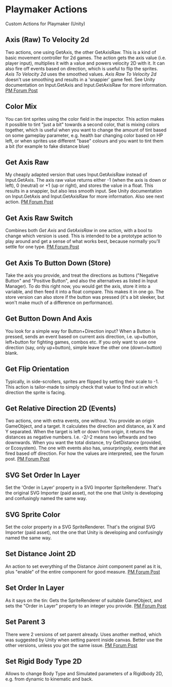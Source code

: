 # Playmaker Actions
Custom Actions for Playmaker (Unity)

## Axis (Raw) To Velocity 2d
Two actions, one using GetAxis, the other GetAxisRaw. This is a kind of basic movement controller for 2d games. The action gets the axis value (i.e. player input), multiplies it with a value and powers velocity 2D with it. It can also fire off events based on direction, which is useful to flip the sprites. *Axis To Velocity 2d* uses the smoothed values. *Axis Raw To Velocity 2d* doesn't use smoothing and results in a 'snappier' game feel. See Unity documentation on Input.GetAxis and Input.GetAxisRaw for more information. [PM Forum Post](http://hutonggames.com/playmakerforum/index.php?topic=19504)

## Color Mix
You can tint sprites using the color field in the inspector. This action makes it possible to tint "just a bit" towards a second color, that is mixing colors together, which is useful when you want to change the amount of tint based on some gameplay parameter, e.g. health bar changing color based on HP left, or when sprites use different "base" colours and you want to tint them a bit (for example to fake distance blue)

## Get Axis Raw
My cheaply adapted version that uses Input.GetAxisRaw instead of Input.GetAxis. The axis raw value returns either -1 (when the axis is down or left), 0 (neutral) or +1 (up or right), and stores the value in a float. This results in a snappier, but also less smooth input. See Unity documentation on Input.GetAxis and Input.GetAxisRaw for more information. Also see next action. [PM Forum Post](http://hutonggames.com/playmakerforum/index.php?topic=19333)

## Get Axis Raw Switch
Combines both *Get Axis* and *GetAxisRaw* in one action, with a bool to change which version is used. This is intended to be a prototype action to play around and get a sense of what works best, because normally you'll settle for one type. [PM Forum Post](http://hutonggames.com/playmakerforum/index.php?topic=19333)

## Get Axis To Button Down (Store)
Take the axis you provide, and treat the directions as buttons ("Negative Button" and "Positive Button", and also the alternatives as listed in Input Manager). To do this right now, you would get the axis, store it into a variable, and then feed it into a float compare. This makes it in one go. The store version can also store if the button was pressed (it's a bit sleeker, but won't make much of a difference on performance).

## Get Button Down And Axis
You look for a simple way for Button+Direction input? When a Button is pressed, sends an event based on current axis direction, i.e. up+button, left+button for fighting games, combos etc. If you only want to use one direction (say, only up+button), simple leave the other one (down+button) blank.

## Get Flip Orientation
Typically, in side-scrollers, sprites are flipped by setting their scale to -1. This action is tailor-made to simply check that value to find out in which direction the sprite is facing.

## Get Relative Direction 2D (Events)
Two actions, one with extra events, one without. You provide an origin GameObject, and a target. It calculates the direction and distance, as X and Y separated. When the target is left or down from origin, it returns the distances as negative numbers. I.e. -2/-2 means two leftwards and two downwards. When you want the total distance, try GetDistance (provided, or Ecosystem). The one with events also has, unsurpringsly, events that are fired based off direction. For how the values are interpreted, see the forum post. [PM Forum Post](http://hutonggames.com/playmakerforum/index.php?topic=19490)

## SVG Set Order In Layer
Set the 'Order in Layer' property in a SVG Importer SpriteRenderer. That's the original SVG Importer (paid asset), not the one that Unity is developing and confusingly named the same way.

## SVG Sprite Color
Set the color property in a SVG SpriteRenderer. That's the original SVG Importer (paid asset), not the one that Unity is developing and confusingly named the same way.

## Set Distance Joint 2D
An action to set everything of the Distance Joint component panel as it is, plus "enable" of the entire component for good measure. [PM Forum Post](http://hutonggames.com/playmakerforum/index.php?topic=19536)

## Set Order In Layer
As it says on the tin: Gets the SpriteRenderer of suitable GameObject, and sets the "Order in Layer" property to an integer you provide. [PM Forum Post](http://hutonggames.com/playmakerforum/index.php?topic=19379)

## Set Parent 3
There were 2 versions of set parent already. Uses another method, which was suggested by Unity when setting parent inside canvas. Better use the other versions, unless you got the same issue. [PM Forum Post](http://hutonggames.com/playmakerforum/index.php?topic=19470)

## Set Rigid Body Type 2D
Allows to change Body Type and Simulated parameters of a Rigidbody 2D, e.g. from dynamic to kinematic and back.
